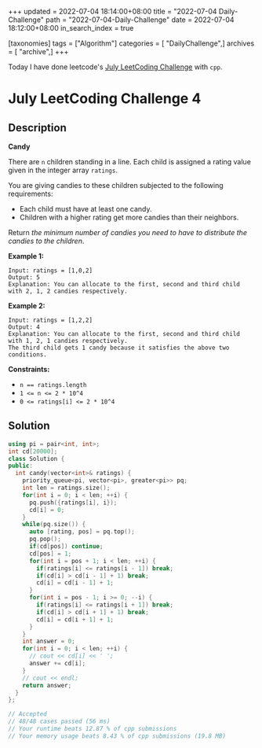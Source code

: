+++
updated = 2022-07-04 18:14:00+08:00
title = "2022-07-04 Daily-Challenge"
path = "2022-07-04-Daily-Challenge"
date = 2022-07-04 18:12:00+08:00
in_search_index = true

[taxonomies]
tags = ["Algorithm"]
categories = [ "DailyChallenge",]
archives = [ "archive",]
+++

Today I have done leetcode's [July LeetCoding Challenge](https://leetcode.com/problems/candy/) with `cpp`.

<!-- more -->

# July LeetCoding Challenge 4

## Description

**Candy**

There are `n` children standing in a line. Each child is assigned a rating value given in the integer array `ratings`.

You are giving candies to these children subjected to the following requirements:

- Each child must have at least one candy.
- Children with a higher rating get more candies than their neighbors.

Return *the minimum number of candies you need to have to distribute the candies to the children*.

 

**Example 1:**

```
Input: ratings = [1,0,2]
Output: 5
Explanation: You can allocate to the first, second and third child with 2, 1, 2 candies respectively.
```

**Example 2:**

```
Input: ratings = [1,2,2]
Output: 4
Explanation: You can allocate to the first, second and third child with 1, 2, 1 candies respectively.
The third child gets 1 candy because it satisfies the above two conditions.
```

 

**Constraints:**

- `n == ratings.length`
- `1 <= n <= 2 * 10^4`
- `0 <= ratings[i] <= 2 * 10^4`

## Solution

``` cpp
using pi = pair<int, int>;
int cd[20000];
class Solution {
public:
  int candy(vector<int>& ratings) {
    priority_queue<pi, vector<pi>, greater<pi>> pq;
    int len = ratings.size();
    for(int i = 0; i < len; ++i) {
      pq.push({ratings[i], i});
      cd[i] = 0;
    }
    while(pq.size()) {
      auto [rating, pos] = pq.top();
      pq.pop();
      if(cd[pos]) continue;
      cd[pos] = 1;
      for(int i = pos + 1; i < len; ++i) {
        if(ratings[i] <= ratings[i - 1]) break;
        if(cd[i] > cd[i - 1] + 1) break;
        cd[i] = cd[i - 1] + 1;
      }
      for(int i = pos - 1; i >= 0; --i) {
        if(ratings[i] <= ratings[i + 1]) break;
        if(cd[i] > cd[i + 1] + 1) break;
        cd[i] = cd[i + 1] + 1;
      }
    }
    int answer = 0;
    for(int i = 0; i < len; ++i) {
      // cout << cd[i] << ' ';
      answer += cd[i];
    }
    // cout << endl;
    return answer;
  }
};

// Accepted
// 48/48 cases passed (56 ms)
// Your runtime beats 12.87 % of cpp submissions
// Your memory usage beats 8.43 % of cpp submissions (19.8 MB)
```
